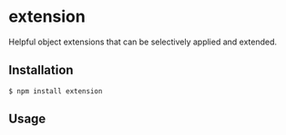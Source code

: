 # extension

Helpful object extensions that can be selectively applied and extended.

## Installation

    $ npm install extension

## Usage

